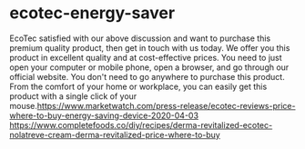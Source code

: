 # ecotec-energy-saver
EcoTec satisfied with our above discussion and want to purchase this premium quality product, then get in touch with us today. We offer you this product in excellent quality and at cost-effective prices. You need to just open your computer or mobile phone, open a browser, and go through our official website. You don't need to go anywhere to purchase this product. From the comfort of your home or workplace, you can easily get this product with a single click of your mouse.https://www.marketwatch.com/press-release/ecotec-reviews-price-where-to-buy-energy-saving-device-2020-04-03  https://www.completefoods.co/diy/recipes/derma-revitalized-ecotec-nolatreve-cream-derma-revitalized-price-where-to-buy

